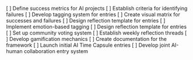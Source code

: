 [ ] Define success metrics for AI projects
[ ] Establish criteria for identifying failures
[ ] Develop tagging system for entries
[ ] Create visual matrix for successes and failures
[ ] Design reflection template for entries
[ ] Implement emotion-based tagging
[ ] Design reflection template for entries
[ ] Set up community voting system
[ ] Establish weekly reflection threads
[ ] Develop gamification mechanics
[ ] Create documentation for the framework
[ ] Launch initial AI Time Capsule entries
[ ] Develop joint AI-human collaboration entry system
